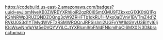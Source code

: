https://codebuild.us-east-2.amazonaws.com/badges?uuid=eyJlbmNyeXB0ZWREYXRhIjoiR2gzR0l6SmtXMU9FZkxxcG1XK0tiQ1FqK2hNRWp3RUZQNDZOQng3cW9ZRHFTb1dkRU1HMko0aDVnV1BVTmZ4d1ZRVkU0S3d1YTMvdWVFTzRSMWRQQnJRPSIsIml2UGFyYW1ldGVyU3BlYyI6IjlGcWswNm1pYkt5eDVQYVYiLCJtYXRlcmlhbFNldFNlcmlhbCI6MX0%3D&branch=main
